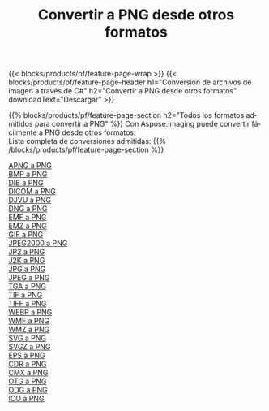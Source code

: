 ﻿---
title: Convertir a PNG desde otros formatos 
weight: 3920
url: /es/net/conversion/to/png 
lang: es
langdirlevel: 2
locales: zh-hans,ja,it,ru,de,es,fr,nl,id,lt,pl,pt,vi,tr,ko,zh-hant,ar,hi,th,sv,cs,uk,he
description: Usando Aspose.Imaging puede convertir fácilmente a PNG desde otros formatos
---

{{< blocks/products/pf/feature-page-wrap >}}
{{< blocks/products/pf/feature-page-header h1="Conversión de archivos de imagen a través de C#" h2="Convertir a PNG desde otros formatos" downloadText="Descargar" >}}


{{% blocks/products/pf/feature-page-section  h2="Todos los formatos admitidos para convertir a PNG" %}}
Con Aspose.Imaging puede convertir fácilmente a PNG desde otros formatos.
<br/>
Lista completa de conversiones admitidas:
{{% /blocks/products/pf/feature-page-section %}}
<div class="container-fluid productfamilypage bg-gray">
    <div class="convertypes bg-gray agp-content section">
        <div class="container">
		<div class="row other-converters">
		    <div class='col-md-2 other-converter remove-lp remove-rp'><a href="/imaging/es/net/conversion/apng-to-png" >APNG a PNG</a></div>
<div class='col-md-2 other-converter remove-lp remove-rp'><a href="/imaging/es/net/conversion/bmp-to-png" >BMP a PNG</a></div>
<div class='col-md-2 other-converter remove-lp remove-rp'><a href="/imaging/es/net/conversion/dib-to-png" >DIB a PNG</a></div>
<div class='col-md-2 other-converter remove-lp remove-rp'><a href="/imaging/es/net/conversion/dicom-to-png" >DICOM a PNG</a></div>
<div class='col-md-2 other-converter remove-lp remove-rp'><a href="/imaging/es/net/conversion/djvu-to-png" >DJVU a PNG</a></div>
<div class='col-md-2 other-converter remove-lp remove-rp'><a href="/imaging/es/net/conversion/dng-to-png" >DNG a PNG</a></div>
<div class='col-md-2 other-converter remove-lp remove-rp'><a href="/imaging/es/net/conversion/emf-to-png" >EMF a PNG</a></div>
<div class='col-md-2 other-converter remove-lp remove-rp'><a href="/imaging/es/net/conversion/emz-to-png" >EMZ a PNG</a></div>
<div class='col-md-2 other-converter remove-lp remove-rp'><a href="/imaging/es/net/conversion/gif-to-png" >GIF a PNG</a></div>
<div class='col-md-2 other-converter remove-lp remove-rp'><a href="/imaging/es/net/conversion/jpeg2000-to-png" >JPEG2000 a PNG</a></div>
<div class='col-md-2 other-converter remove-lp remove-rp'><a href="/imaging/es/net/conversion/jp2-to-png" >JP2 a PNG</a></div>
<div class='col-md-2 other-converter remove-lp remove-rp'><a href="/imaging/es/net/conversion/j2k-to-png" >J2K a PNG</a></div>
<div class='col-md-2 other-converter remove-lp remove-rp'><a href="/imaging/es/net/conversion/jpg-to-png" >JPG a PNG</a></div>
<div class='col-md-2 other-converter remove-lp remove-rp'><a href="/imaging/es/net/conversion/jpeg-to-png" >JPEG a PNG</a></div>
<div class='col-md-2 other-converter remove-lp remove-rp'><a href="/imaging/es/net/conversion/tga-to-png" >TGA a PNG</a></div>
<div class='col-md-2 other-converter remove-lp remove-rp'><a href="/imaging/es/net/conversion/tif-to-png" >TIF a PNG</a></div>
<div class='col-md-2 other-converter remove-lp remove-rp'><a href="/imaging/es/net/conversion/tiff-to-png" >TIFF a PNG</a></div>
<div class='col-md-2 other-converter remove-lp remove-rp'><a href="/imaging/es/net/conversion/webp-to-png" >WEBP a PNG</a></div>
<div class='col-md-2 other-converter remove-lp remove-rp'><a href="/imaging/es/net/conversion/wmf-to-png" >WMF a PNG</a></div>
<div class='col-md-2 other-converter remove-lp remove-rp'><a href="/imaging/es/net/conversion/wmz-to-png" >WMZ a PNG</a></div>
<div class='col-md-2 other-converter remove-lp remove-rp'><a href="/imaging/es/net/conversion/svg-to-png" >SVG a PNG</a></div>
<div class='col-md-2 other-converter remove-lp remove-rp'><a href="/imaging/es/net/conversion/svgz-to-png" >SVGZ a PNG</a></div>
<div class='col-md-2 other-converter remove-lp remove-rp'><a href="/imaging/es/net/conversion/eps-to-png" >EPS a PNG</a></div>
<div class='col-md-2 other-converter remove-lp remove-rp'><a href="/imaging/es/net/conversion/cdr-to-png" >CDR a PNG</a></div>
<div class='col-md-2 other-converter remove-lp remove-rp'><a href="/imaging/es/net/conversion/cmx-to-png" >CMX a PNG</a></div>
<div class='col-md-2 other-converter remove-lp remove-rp'><a href="/imaging/es/net/conversion/otg-to-png" >OTG a PNG</a></div>
<div class='col-md-2 other-converter remove-lp remove-rp'><a href="/imaging/es/net/conversion/odg-to-png" >ODG a PNG</a></div>
<div class='col-md-2 other-converter remove-lp remove-rp'><a href="/imaging/es/net/conversion/ico-to-png" >ICO a PNG</a></div>
                </div>
        </div>
    </div>
</div>
<br/>

